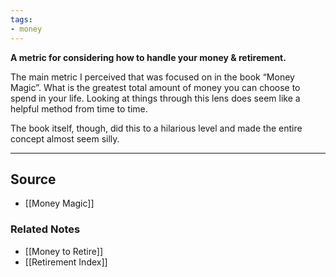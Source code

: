 ```yaml
---
tags:
- money
---
```

**A metric for considering how to handle your money & retirement.**

The main metric I perceived that was focused on in the book “Money Magic”. What is the greatest total amount of money you can choose to spend in your life. Looking at things through this lens does seem like a helpful method from time to time. 

The book itself, though, did this to a hilarious level and made the entire concept almost seem silly.

---

## Source
- [[Money Magic]]

### Related Notes
- [[Money to Retire]] 
- [[Retirement Index]]